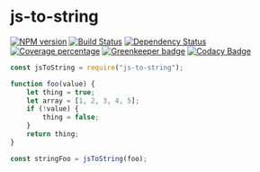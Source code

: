 # js-to-string

[![NPM version][npm-image]][npm-url] [![Build Status][travis-image]][travis-url] [![Dependency Status][daviddm-image]][daviddm-url] [![Coverage percentage][cov-image]][cov-url] [![Greenkeeper badge](https://badges.greenkeeper.io/danmademe/js-to-string.svg)](https://greenkeeper.io/) [![Codacy Badge](https://api.codacy.com/project/badge/Grade/51e27f21101e492fabf93dc6d81b8f28)](https://www.codacy.com/app/intothemild/js-to-string?utm_source=github.com&utm_medium=referral&utm_content=danmademe/js-to-string&utm_campaign=badger)


```js
const jsToString = require("js-to-string");

function foo(value) {
    let thing = true;
    let array = [1, 2, 3, 4, 5];
    if (!value) {
        thing = false;
    }
    return thing;
}

const stringFoo = jsToString(foo);
```


[npm-image]: https://badge.fury.io/js/js-to-string.svg
[npm-url]: https://npmjs.org/package/js-to-string
[travis-image]: https://travis-ci.org/danmademe/js-to-string.svg?branch=master
[travis-url]: https://travis-ci.org/danmademe/js-to-string
[daviddm-image]: https://david-dm.org/danmademe/js-to-string.svg?theme=shields.io
[daviddm-url]: https://david-dm.org/danmademe/js-to-string
[cov-image]: https://codecov.io/gh/danmademe/js-to-string/branch/master/graph/badge.svg
[cov-url]: https://codecov.io/gh/danmademe/js-to-string

